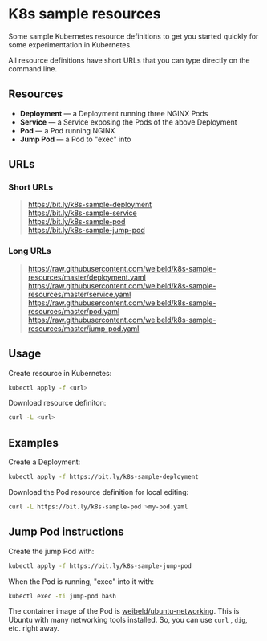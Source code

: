 # K8s sample resources

Some sample Kubernetes resource definitions to get you started quickly for some experimentation in Kubernetes.

All resource definitions have short URLs that you can type directly on the command line.

## Resources

- **Deployment** — a Deployment running three NGINX Pods
- **Service** — a Service exposing the Pods of the above Deployment
- **Pod** — a Pod running NGINX
- **Jump Pod** — a Pod to "exec" into

## URLs

### Short URLs

> <https://bit.ly/k8s-sample-deployment><br />
<https://bit.ly/k8s-sample-service><br />
<https://bit.ly/k8s-sample-pod><br />
<https://bit.ly/k8s-sample-jump-pod>

### Long URLs

> <https://raw.githubusercontent.com/weibeld/k8s-sample-resources/master/deployment.yaml><br />
<https://raw.githubusercontent.com/weibeld/k8s-sample-resources/master/service.yaml><br />
<https://raw.githubusercontent.com/weibeld/k8s-sample-resources/master/pod.yaml><br />
<https://raw.githubusercontent.com/weibeld/k8s-sample-resources/master/jump-pod.yaml>

## Usage

Create resource in Kubernetes:

```bash
kubectl apply -f <url>
```

Download resource definiton:

```bash
curl -L <url>
```

## Examples

Create a Deployment:

```bash
kubectl apply -f https://bit.ly/k8s-sample-deployment
```

Download the Pod resource definition for local editing:

```bash
curl -L https://bit.ly/k8s-sample-pod >my-pod.yaml
```

## Jump Pod instructions

Create the jump Pod with:

```bash
kubectl apply -f https://bit.ly/k8s-sample-jump-pod
```

When the Pod is running, "exec" into it with:

```bash
kubectl exec -ti jump-pod bash
```

The container image of the Pod is [weibeld/ubuntu-networking](https://github.com/weibeld/docker-ubuntu-networking). This is Ubuntu with many networking tools installed. So, you can use `curl` , `dig`, etc. right away.
